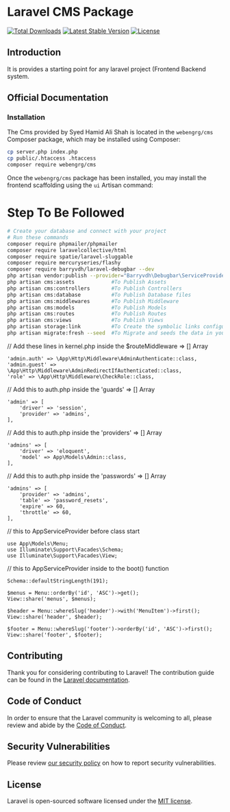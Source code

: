 # Laravel CMS Package

<a href="https://packagist.org/packages/webengrg/cms"><img src="https://img.shields.io/packagist/dt/hamid/ui" alt="Total Downloads"></a>
<a href="https://packagist.org/packages/webengrg/cms"><img src="https://img.shields.io/packagist/v/hamid/ui" alt="Latest Stable Version"></a>
<a href="https://packagist.org/packages/webengrg/cms"><img src="https://img.shields.io/packagist/l/hamid/ui" alt="License"></a>

## Introduction

It is provides a starting point for any laravel project (Frontend Backend system.

## Official Documentation

### Installation

The Cms provided by Syed Hamid Ali Shah is located in the `webengrg/cms` Composer package, which may be installed using Composer:

```bash
cp server.php index.php
cp public/.htaccess .htaccess
composer require webengrg/cms
```

Once the `webengrg/cms` package has been installed, you may install the frontend scaffolding using the `ui` Artisan command:
#  Step To Be Followed
```bash
# Create your database and connect with your project
# Run these commands
composer require phpmailer/phpmailer
composer require laravelcollective/html
composer require spatie/laravel-sluggable                       
composer require mercuryseries/flashy
composer require barryvdh/laravel-debugbar --dev
php artisan vendor:publish --provider="Barryvdh\Debugbar\ServiceProvider"
php artisan cms:assets            #To Publish Assets
php artisan cms:controllers       #To Publish Controllers
php artisan cms:database          #To Publish Database files
php artisan cms:middlewares       #To Publish Middleware
php artisan cms:models            #To Publish Models
php artisan cms:routes            #To Publish Routes
php artisan cms:views             #To Publish Views
php artisan storage:link          #To Create the symbolic links configured for the application
php artisan migrate:fresh --seed  #To Migrate and seeds the data in your database

```
// Add these lines in kernel.php inside the $routeMiddleware => [] Array
```
'admin.auth' => \App\Http\Middleware\AdminAuthenticate::class,
'admin.guest' => \App\Http\Middleware\AdminRedirectIfAuthenticated::class,
'role' => \App\Http\Middleware\CheckRole::class,
```
// Add this to auth.php inside the 'guards' => [] Array
```
'admin' => [
    'driver' => 'session',
    'provider' => 'admins',
],

```
// Add this to auth.php inside the 'providers' => [] Array
```
'admins' => [
    'driver' => 'eloquent',
    'model' => App\Models\Admin::class,
],
```
// Add this to auth.php inside the 'passwords' => [] Array
```
'admins' => [
    'provider' => 'admins',
    'table' => 'password_resets',
    'expire' => 60,
    'throttle' => 60,
],
```

// this to AppServiceProvider before class start

```
use App\Models\Menu;
use Illuminate\Support\Facades\Schema;
use Illuminate\Support\Facades\View;
```
// this to AppServiceProvider inside to the boot() function
```
Schema::defaultStringLength(191);    

$menus = Menu::orderBy('id', 'ASC')->get();
View::share('menus', $menus);

$header = Menu::whereSlug('header')->with('MenuItem')->first();
View::share('header', $header);  

$footer = Menu::whereSlug('footer')->orderBy('id', 'ASC')->first();
View::share('footer', $footer);
```
## Contributing

Thank you for considering contributing to Laravel! The contribution guide can be found in the [Laravel documentation](https://laravel.com/docs/contributions).

## Code of Conduct

In order to ensure that the Laravel community is welcoming to all, please review and abide by the [Code of Conduct](https://laravel.com/docs/contributions#code-of-conduct).

## Security Vulnerabilities

Please review [our security policy](https://github.com/webengrg/cms/security/policy) on how to report security vulnerabilities.

## License

Laravel is open-sourced software licensed under the [MIT license](LICENSE.md).
